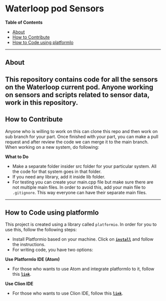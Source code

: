 # Waterloop pod Sensors

**Table of Contents**

- [About](#about)
- [How to Contribute](#how-to-contribute)
- [How to Code using platformIo](#how-to-code-using-platformio)
---

## About

This repository contains code for all the sensors on the Waterloop current pod.
Anyone working on sensors and scripts related to sensor data, work in this repository.
---

## How to Contribute
Anyone who is willing to work on this can clone this repo and then work on sub branch for your part.
Once finished with your part, you can make a pull request and after review the code we can
merge it to the main branch. When working on a new system, do following:

**What to Do**
* Make a separate folder insider src folder for your particular system. All the code for that system goes in that folder.
* If you need any library, add it inside lib folder.
* For testing you can create your main.cpp file but make sure there are not multiple main files. In order to avoid this,
  add your main file to `.gitignore`. This way everyone can have their separate main files.
 

---

## How to Code using platformIo
This project is created using a library called `platformio`. In order for you to use this, follow the following steps:

* Install Platformio based on your machine. Click on [**``install``**](http://docs.platformio.org/en/latest/installation.html)
  and follow the instructions.
* For writing code, you have two options:
    
**Use PlatformIo IDE (Atom)**
* For those who wants to use Atom and integrate platformIo to it, follow this [**``link``**](http://docs.platformio.org/en/latest/ide/atom.html).

**Use Clion IDE**
* For those who wants to use Clion IDE, follow this [**``link``**](http://docs.platformio.org/en/latest/ide/clion.html).

